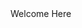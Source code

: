 <span align= "centre">
    Welcome Here
</span>
<!-- <h1 align= "center"> PARADOX</h1> -->

<!-- <p align = "center"> -->
<!--     <img height = "180" src="assets/retro.gif"> -->
<!-- </p> -->
<!-- <h3> -->
<!-- <p align = "center"> -->
<!--     Programming Languages<br> -->
<!--     <a href="https://www.gnu.org/software/bash/"><img src="https://skillicons.dev/icons?i=bash" /></a> -->
<!--     <a href="https://www.iso.org/standard/74528.html"><img src="https://skillicons.dev/icons?i=c" /></a> -->
<!--     <a href="https://www.python.org/"><img src="https://skillicons.dev/icons?i=python" /></a> -->
<!--     <a href="https://www.javascript.com"><img src="https://skillicons.dev/icons?i=javascript"/></a> -->
<!--     <br> -->
<!--     Dev tools <br> -->
<!--     <a href="https://git-scm.com/"><img src="https://skillicons.dev/icons?i=git" /></a> -->
<!--     <a href="https://neovim.io"><img src="https://skillicons.dev/icons?i=neovim" /></a> -->
<!--     <a href="code.visualstudio.com"><img src='https://skillicons.dev/icons?i=vscode'></a> -->
<!-- </h3> -->
